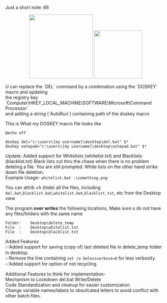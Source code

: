 Just a short note: 66<br>
<p align="center"><img src="https://github.com/175M3H3RE/del_.bat/blob/4ca2f2fa972a4f4bc2538febfa392faa3681f92c/ea03bae8-ad03-403f-9ece-601c35719f65.png" height=200 >
<img src="https://github.com/175M3H3RE/del_.bat/blob/4ca2f2fa972a4f4bc2538febfa392faa3681f92c/thumbs-up-skull.gif" height=150></p>
U can replace the `DEL` command by a combination using the `DOSKEY` macro and updating<br>
the registry key `Computer\HKEY_LOCAL_MACHINE\SOFTWARE\Microsoft\Command Processor`<br>
and adding a string (`AutoRun`) containing path of the doskey macro  

This is What my DOSKEY macro file looks like
```
@echo off

doskey del="c:\users\[my username]\desktop\del.bat" $*
doskey notepad="c:\users\[my username]\desktop\notepad.bat" $*
```

Update: Added support for Whitelists (whitelist.txt) and Blacklists (blacklist.txt)
Black lists cut thru the chase when there is no problem deleting a file. You are
still prompted.
White lists on the other hand strike down file deletion.
<br>Example Usage- ```whitelist.bat .\something.png```

You can attrib +h (hide) all the files, including `del.bat`,`blacklist.bat`,`whitelist.bat`,`blacklist.txt`, etc
from the Desktop view

The program <b>over writes</b> the following locations, Make sure u do not have any files/folders with the same name
```
Folder:    Desktop\delete_temp  
File  :    Desktop\whitelist.txt
File  :    Desktop\blacklist.txt
```

Added Features
<br>✅Added support for saving (copy of) last deleted file in delete_temp folder in desktop.
<br>✅Remove the line containing ```set /a belessverbose=0``` for less verbosity.
<br>✅Added support for option of not recycling.


Additional Features to think for implementation-
<br>Mechanism to Lockdown del.bat Write/Delete 
<br>Code Standardization and cleanup for easier customization
<br>Change variable names/labels to obsufcated letters to avoid conflict with other batch files.

